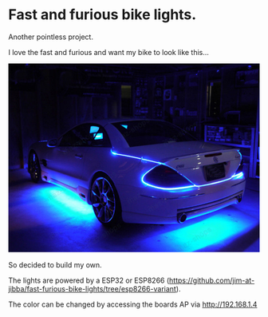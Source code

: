 # Fast and furious bike lights.

Another pointless project.

I love the fast and furious and want my bike to look like this...

<p>
  <img src="./lights.jpeg">
</p>

So decided to build my own.

The lights are powered by a ESP32 or ESP8266 (https://github.com/jim-at-jibba/fast-furious-bike-lights/tree/esp8266-variant).

The color can be changed by accessing the boards AP via http://192.168.1.4
